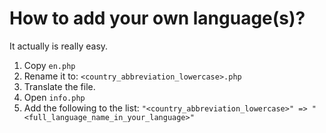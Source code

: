 # How to add your own language(s)?
It actually is really easy.
1) Copy `en.php`
2) Rename it to: `<country_abbreviation_lowercase>.php`
3) Translate the file.
4) Open `info.php`
5) Add the following to the list: `"<country_abbreviation_lowercase>" => "<full_language_name_in_your_language>"`

